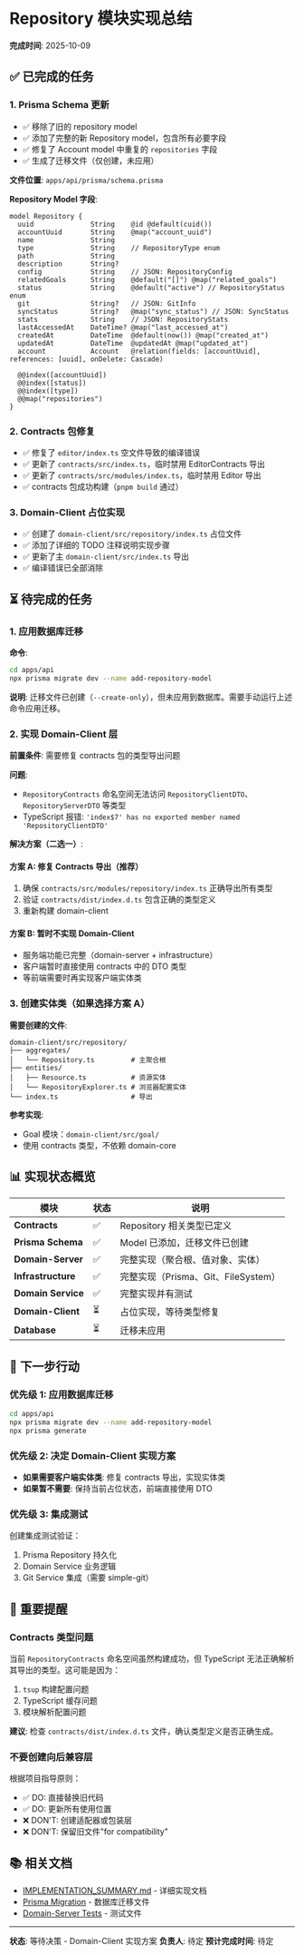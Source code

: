 # Repository 模块实现总结

**完成时间**: 2025-10-09

## ✅ 已完成的任务

### 1. Prisma Schema 更新

- ✅ 移除了旧的 repository model
- ✅ 添加了完整的新 Repository model，包含所有必要字段
- ✅ 修复了 Account model 中重复的 `repositories` 字段
- ✅ 生成了迁移文件（仅创建，未应用）

**文件位置**: `apps/api/prisma/schema.prisma`

**Repository Model 字段**:

```prisma
model Repository {
  uuid              String    @id @default(cuid())
  accountUuid       String    @map("account_uuid")
  name              String
  type              String    // RepositoryType enum
  path              String
  description       String?
  config            String    // JSON: RepositoryConfig
  relatedGoals      String    @default("[]") @map("related_goals")
  status            String    @default("active") // RepositoryStatus enum
  git               String?   // JSON: GitInfo
  syncStatus        String?   @map("sync_status") // JSON: SyncStatus
  stats             String    // JSON: RepositoryStats
  lastAccessedAt    DateTime? @map("last_accessed_at")
  createdAt         DateTime  @default(now()) @map("created_at")
  updatedAt         DateTime  @updatedAt @map("updated_at")
  account           Account   @relation(fields: [accountUuid], references: [uuid], onDelete: Cascade)

  @@index([accountUuid])
  @@index([status])
  @@index([type])
  @@map("repositories")
}
```

### 2. Contracts 包修复

- ✅ 修复了 `editor/index.ts` 空文件导致的编译错误
- ✅ 更新了 `contracts/src/index.ts`，临时禁用 EditorContracts 导出
- ✅ 更新了 `contracts/src/modules/index.ts`，临时禁用 Editor 导出
- ✅ contracts 包成功构建（`pnpm build` 通过）

### 3. Domain-Client 占位实现

- ✅ 创建了 `domain-client/src/repository/index.ts` 占位文件
- ✅ 添加了详细的 TODO 注释说明实现步骤
- ✅ 更新了主 `domain-client/src/index.ts` 导出
- ✅ 编译错误已全部消除

## ⏳ 待完成的任务

### 1. 应用数据库迁移

**命令**:

```bash
cd apps/api
npx prisma migrate dev --name add-repository-model
```

**说明**: 迁移文件已创建（`--create-only`），但未应用到数据库。需要手动运行上述命令应用迁移。

### 2. 实现 Domain-Client 层

**前置条件**: 需要修复 contracts 包的类型导出问题

**问题**:

- `RepositoryContracts` 命名空间无法访问 `RepositoryClientDTO`、`RepositoryServerDTO` 等类型
- TypeScript 报错: `'index$7' has no exported member named 'RepositoryClientDTO'`

**解决方案（二选一）**:

#### 方案 A: 修复 Contracts 导出（推荐）

1. 确保 `contracts/src/modules/repository/index.ts` 正确导出所有类型
2. 验证 `contracts/dist/index.d.ts` 包含正确的类型定义
3. 重新构建 domain-client

#### 方案 B: 暂时不实现 Domain-Client

- 服务端功能已完整（domain-server + infrastructure）
- 客户端暂时直接使用 contracts 中的 DTO 类型
- 等前端需要时再实现客户端实体类

### 3. 创建实体类（如果选择方案 A）

**需要创建的文件**:

```
domain-client/src/repository/
├── aggregates/
│   └── Repository.ts         # 主聚合根
├── entities/
│   ├── Resource.ts           # 资源实体
│   └── RepositoryExplorer.ts # 浏览器配置实体
└── index.ts                  # 导出
```

**参考实现**:

- Goal 模块：`domain-client/src/goal/`
- 使用 contracts 类型，不依赖 domain-core

## 📊 实现状态概览

| 模块               | 状态 | 说明                                |
| ------------------ | ---- | ----------------------------------- |
| **Contracts**      | ✅   | Repository 相关类型已定义           |
| **Prisma Schema**  | ✅   | Model 已添加，迁移文件已创建        |
| **Domain-Server**  | ✅   | 完整实现（聚合根、值对象、实体）    |
| **Infrastructure** | ✅   | 完整实现（Prisma、Git、FileSystem） |
| **Domain Service** | ✅   | 完整实现并有测试                    |
| **Domain-Client**  | ⏳   | 占位实现，等待类型修复              |
| **Database**       | ⏳   | 迁移未应用                          |

## 🎯 下一步行动

### 优先级 1: 应用数据库迁移

```bash
cd apps/api
npx prisma migrate dev --name add-repository-model
npx prisma generate
```

### 优先级 2: 决定 Domain-Client 实现方案

- **如果需要客户端实体类**: 修复 contracts 导出，实现实体类
- **如果暂不需要**: 保持当前占位状态，前端直接使用 DTO

### 优先级 3: 集成测试

创建集成测试验证：

1. Prisma Repository 持久化
2. Domain Service 业务逻辑
3. Git Service 集成（需要 simple-git）

## 📝 重要提醒

### Contracts 类型问题

当前 `RepositoryContracts` 命名空间虽然构建成功，但 TypeScript 无法正确解析其导出的类型。这可能是因为：

1. `tsup` 构建配置问题
2. TypeScript 缓存问题
3. 模块解析配置问题

**建议**: 检查 `contracts/dist/index.d.ts` 文件，确认类型定义是否正确生成。

### 不要创建向后兼容层

根据项目指导原则：

- ✅ DO: 直接替换旧代码
- ✅ DO: 更新所有使用位置
- ❌ DON'T: 创建适配器或包装层
- ❌ DON'T: 保留旧文件"for compatibility"

## 📚 相关文档

- [IMPLEMENTATION_SUMMARY.md](./IMPLEMENTATION_SUMMARY.md) - 详细实现文档
- [Prisma Migration](./apps/api/prisma/migrations/) - 数据库迁移文件
- [Domain-Server Tests](./packages/domain-server/src/repository/) - 测试文件

---

**状态**: 等待决策 - Domain-Client 实现方案
**负责人**: 待定
**预计完成时间**: 待定
